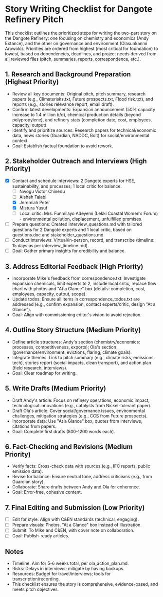 # Story Writing Checklist for Dangote Refinery Pitch

This checklist outlines the prioritized steps for writing the two-part story on the Dangote Refinery: one focusing on chemistry and economics (Andy Extance), and the other on governance and environment (Olasunkanmi Arowolo). Priorities are ordered from highest (most critical for foundation) to lowest, based on dependencies, deadlines, and project needs derived from all reviewed files (pitch, summaries, reports, correspondence, etc.).

## 1. Research and Background Preparation (Highest Priority)

- Review all key documents: Original pitch, pitch summary, research papers (e.g., Climaterisks.txt, Future prospects.txt, Flood risk.txt), and reports (e.g., stories relevance report, email draft).
- Confirm latest developments: Expansion announcement (50% capacity increase to 1.4 million b/d), chemical production details (beyond polypropylene), and refinery stats (completion date, cost, employees, capacity, output).
- Identify and prioritize sources: Research papers for technical/economic data, news stories (Guardian, NADDC, Bolt) for social/environmental context.
- Goal: Establish factual foundation to avoid rework.

## 2. Stakeholder Outreach and Interviews (High Priority)

- [X] Contact and schedule interviews: 2 Dangote experts for HSE, sustainability, and processes; 1 local critic for balance.
  - [ ] Nwogu Victor Chinedu
  - [ ] Aishah Talabi
  - [X] Jeremiah Peter
  - [X] Mistura Yusuf
  - [ ] Local critic: Mrs. Funmilayo Adeyemi (Lekki Coastal Women’s Forum) - environmental pollution, displacement, unfulfilled promises.
- [ ] Prepare questions: Created interview_questions.md with tailored questions for 2 Dangote experts and 1 local critic, based on questions.doc and stakeholder_questions.md.
- [ ] Conduct interviews: Virtual/in-person, record, and transcribe (timeline: 15 days as per interview_timeline.md).
- [ ] Goal: Gather primary insights for credibility and balance.

## 3. Address Editorial Feedback (High Priority)

- Incorporate Mike's feedback from correspondence.txt: Investigate expansion chemicals, limit experts to 2, include local critic, replace flow chart with photos and "At a Glance" box (details: completion, cost, employees, capacity, output, scope).
- Update todos: Ensure all items in correspondence_todos.txt are addressed (e.g., confirm expansion, contact experts/critic, design "At a Glance").
- Goal: Align with commissioning editor's vision to avoid rejection.

## 4. Outline Story Structure (Medium Priority)

- Define article structures: Andy's section (chemistry/economics: processes, competitiveness, exports); Ola's section (governance/environment: evictions, flaring, climate goals).
- Integrate themes: Link to pitch summary (e.g., climate risks, emissions tech), stories report (social impacts, clean transport), and action plan (field research, interviews).
- Goal: Clear roadmap for writing.

## 5. Write Drafts (Medium Priority)

- Draft Andy's article: Focus on refinery operations, economic impact, technological innovations (e.g., catalysts from Nickel-tolerant paper).
- Draft Ola's article: Cover social/governance issues, environmental challenges, mitigation strategies (e.g., CCS from Future prospects).
- Incorporate data: Use "At a Glance" box, quotes from interviews, citations from papers.
- Goal: Complete first drafts (800-1200 words each).

## 6. Fact-Checking and Revisions (Medium Priority)

- Verify facts: Cross-check data with sources (e.g., IFC reports, public emission data).
- Revise for balance: Ensure neutral tone, address criticisms (e.g., from Guardian story).
- Collaborate: Share drafts between Andy and Ola for coherence.
- Goal: Error-free, cohesive content.

## 7. Final Editing and Submission (Low Priority)

- [ ] Edit for style: Align with C&EN standards (technical, engaging).
- [ ] Prepare visuals: Photos, "At a Glance" box instead of illustration.
- [ ] Submit: To Mike and C&EN, with cover note on collaboration.
- [ ] Goal: Publish-ready articles.

## Notes

- Timeline: Aim for 5-6 weeks total, per ola_action_plan.md.
- Risks: Delays in interviews; mitigate by having backups.
- Resources: Budget for travel/interviews; tools for transcription/recording.
- This checklist ensures the story is comprehensive, evidence-based, and meets pitch objectives.
